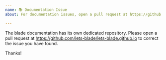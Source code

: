 ```yaml
---
name: 📚 Documentation Issue
about: For documentation issues, open a pull request at https://github.com/lets-blade/lets-blade.github.io

---
```


The blade documentation has its own dedicated repository. Please open a pull request at https://github.com/lets-blade/lets-blade.github.io to correct the issue you have found.

Thanks!